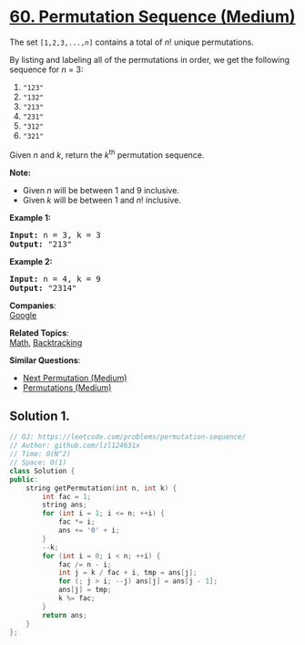 # [60. Permutation Sequence (Medium)](https://leetcode.com/problems/permutation-sequence/)

<p>The set <code>[1,2,3,...,<em>n</em>]</code> contains a total of <em>n</em>! unique permutations.</p>

<p>By listing and labeling all of the permutations in order, we get the following sequence for <em>n</em> = 3:</p>

<ol>
	<li><code>"123"</code></li>
	<li><code>"132"</code></li>
	<li><code>"213"</code></li>
	<li><code>"231"</code></li>
	<li><code>"312"</code></li>
	<li><code>"321"</code></li>
</ol>

<p>Given <em>n</em> and <em>k</em>, return the <em>k</em><sup>th</sup> permutation sequence.</p>

<p><strong>Note:</strong></p>

<ul>
	<li>Given <em>n</em> will be between 1 and 9 inclusive.</li>
	<li>Given&nbsp;<em>k</em>&nbsp;will be between 1 and <em>n</em>! inclusive.</li>
</ul>

<p><strong>Example 1:</strong></p>

<pre><strong>Input:</strong> n = 3, k = 3
<strong>Output:</strong> "213"
</pre>

<p><strong>Example 2:</strong></p>

<pre><strong>Input:</strong> n = 4, k = 9
<strong>Output:</strong> "2314"
</pre>


**Companies**:  
[Google](https://leetcode.com/company/google)

**Related Topics**:  
[Math](https://leetcode.com/tag/math/), [Backtracking](https://leetcode.com/tag/backtracking/)

**Similar Questions**:
* [Next Permutation (Medium)](https://leetcode.com/problems/next-permutation/)
* [Permutations (Medium)](https://leetcode.com/problems/permutations/)

## Solution 1.

```cpp
// OJ: https://leetcode.com/problems/permutation-sequence/
// Author: github.com/lzl124631x
// Time: O(N^2)
// Space: O(1)
class Solution {
public:
    string getPermutation(int n, int k) {
        int fac = 1;
        string ans;
        for (int i = 1; i <= n; ++i) {
            fac *= i;
            ans += '0' + i;
        }
        --k;
        for (int i = 0; i < n; ++i) {
            fac /= n - i;
            int j = k / fac + i, tmp = ans[j];
            for (; j > i; --j) ans[j] = ans[j - 1];
            ans[j] = tmp;
            k %= fac;
        }
        return ans;
    }
};
```